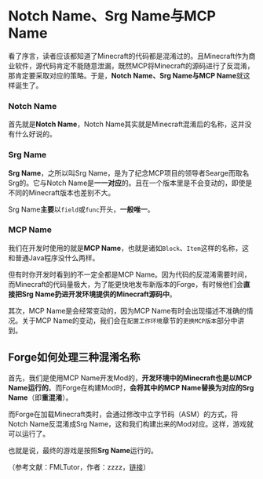 # Notch Name、Srg Name与MCP Name

看了序言，读者应该都知道了Minecraft的代码都是混淆过的。且Minecraft作为商业软件，源代码肯定不能随意泄漏，既然MCP将Minecraft的源码进行了反混淆，那肯定要采取对应的策略。于是，**Notch Name、Srg Name与MCP Name**就这样诞生了。

### Notch Name

首先就是**Notch Name**，Notch Name其实就是Minecraft混淆后的名称，这并没有什么好说的。

### Srg Name

**Srg Name**，之所以叫Srg Name，是为了纪念MCP项目的领导者Searge而取名Srg的。它与Notch Name是**一一对应**的。且在一个版本里是不会变动的，即使是不同的Minecraft版本也差别不大。

Srg Name**主要**以`field`或`func`开头，**一般唯一**。

### MCP Name

我们在开发时使用的就是**MCP Name**，也就是诸如`Block`、`Item`这样的名称，这和普通Java程序没什么两样。

但有时你开发时看到的不一定全都是MCP Name。因为代码的反混淆需要时间，而Minecraft的代码量极大，为了能更快地发布新版本的Forge，有时候他们会**直接把Srg Name扔进开发环境提供的Minecraft源码中**。

其次，MCP Name是会经常变动的，因为MCP Name有时会出现描述不准确的情况。关于MCP Name的变动，我们会在`配置工作环境`章节的`更换MCP版本`部分中讲到。

## Forge如何处理三种混淆名称

首先，我们是使用MCP Name开发Mod的，**开发环境中的Minecraft也是以MCP Name运行的**。而Forge在构建Mod时，**会将其中的MCP Name替换为对应的Srg Name**（即**重混淆**）。

而Forge在加载Minecraft类时，会通过修改中立字节码（ASM）的方式，将Notch Name反混淆成Srg Name，这和我们构建出来的Mod对应。这样，游戏就可以运行了。

也就是说，最终的游戏是按照**Srg Name**运行的。

（参考文献：FMLTutor，作者：zzzz，[链接](https://fmltutor.ustc-zzzz.net/%E9%99%84%E5%BD%95C-%E6%B7%B7%E6%B7%86%E4%B8%8E%E5%8F%8D%E5%B0%84.html)）